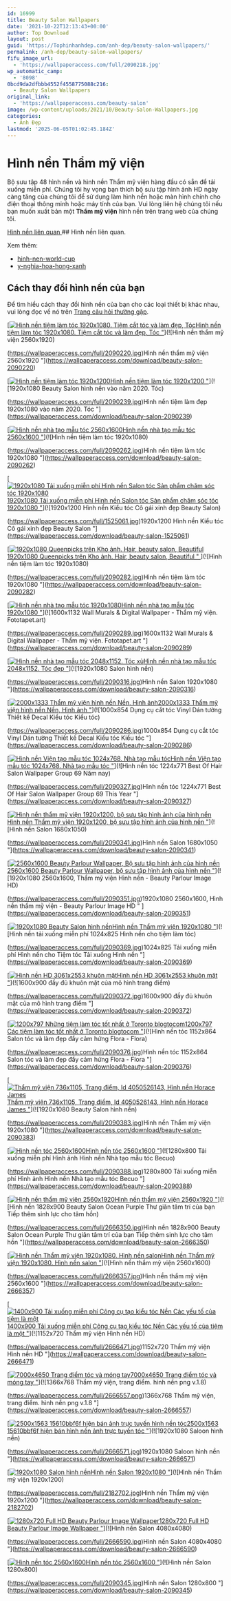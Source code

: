 ```yaml
---
id: 16999
title: Beauty Salon Wallpapers
date: '2021-10-22T12:13:43+00:00'
author: Top Download
layout: post
guid: 'https://Tophinhanhdep.com/anh-dep/beauty-salon-wallpapers/'
permalink: /anh-dep/beauty-salon-wallpapers/
fifu_image_url:
  - 'https://wallpaperaccess.com/full/2090218.jpg'
wp_automatic_camp:
  - '8098'
0bcd9da2dfbbb4552f4558775088c216:
  - Beauty Salon Wallpapers
original_link:
  - 'https://wallpaperaccess.com/beauty-salon'
image: /wp-content/uploads/2021/10/Beauty-Salon-Wallpapers.jpg
categories:
  - Ảnh Đẹp
lastmod: '2025-06-05T01:02:45.184Z'
---
```

# Hình nền Thẩm mỹ viện

Bộ sưu tập 48 hình nền và hình nền Thẩm mỹ viện hàng đầu có sẵn để tải xuống miễn phí. Chúng tôi hy vọng bạn thích bộ sưu tập hình ảnh HD ngày càng tăng của chúng tôi để sử dụng làm hình nền hoặc màn hình chính cho điện thoại thông minh hoặc máy tính của bạn. Vui lòng liên hệ chúng tôi nếu bạn muốn xuất bản một **Thẩm mỹ viện** hình nền trên trang web của chúng tôi.

[Hình nền liên quan ](#related) ## Hình nền liên quan.

   
 Xem thêm:

   
- [hinh-nen-world-cup](https://tophinhanhdep.com/hinh-nen-dep/hinh-nen-world-cup/)
- [y-nghia-hoa-hong-xanh](https://tophinhanhdep.com/hoa-hong/y-nghia-hoa-hong-xanh/)

## Cách thay đổi hình nền của bạn

Để tìm hiểu cách thay đổi hình nền của bạn cho các loại thiết bị khác nhau, vui lòng đọc về nó trên [Trang câu hỏi thường gặp](https://tophinhanhdep.com/faq/).

  
[[![Hình nền tiệm làm tóc 1920x1080.  Tiệm cắt tóc và làm đẹp, Tóc](https://wallpaperaccess.com/full/2090218.jpg)Hình nền tiệm làm tóc 1920x1080. Tiệm cắt tóc và làm đẹp, Tóc "](https://wallpaperaccess.com/download/beauty-salon-2090218)](![Hình nền thẩm mỹ viện 2560x1920)

(https://wallpaperaccess.com/full/2090220.jpg)Hình nền thẩm mỹ viện 2560x1920 "](https://wallpaperaccess.com/download/beauty-salon-2090220)

[[![Hình nền tiệm làm tóc 1920x1200](https://wallpaperaccess.com/full/2090227.jpg)Hình nền tiệm làm tóc 1920x1200 "](https://wallpaperaccess.com/download/beauty-salon-2090227)](![1920x1080 Beauty Salon hình nền vào năm 2020. Tóc)

(https://wallpaperaccess.com/full/2090239.jpg)Hình nền tiệm làm đẹp 1920x1080 vào năm 2020. Tóc "](https://wallpaperaccess.com/download/beauty-salon-2090239)

[[![Hình nền nhà tạo mẫu tóc 2560x1600](https://wallpaperaccess.com/full/2090240.jpg)Hình nền nhà tạo mẫu tóc 2560x1600 "](https://wallpaperaccess.com/download/beauty-salon-2090240)](![Hình nền tiệm làm tóc 1920x1080)

(https://wallpaperaccess.com/full/2090262.jpg)Hình nền tiệm làm tóc 1920x1080 "](https://wallpaperaccess.com/download/beauty-salon-2090262)

[[![1920x1080 Tải xuống miễn phí Hình nền Salon tóc Sản phẩm chăm sóc tóc 1920x1080](https://wallpaperaccess.com/full/2090272.jpg)1920x1080 Tải xuống miễn phí Hình nền Salon tóc Sản phẩm chăm sóc tóc 1920x1080 "](https://wallpaperaccess.com/download/beauty-salon-2090272)](![1920x1200 Hình nền Kiểu tóc Cô gái xinh đẹp Beauty Salon)

(https://wallpaperaccess.com/full/1525061.jpg)1920x1200 Hình nền Kiểu tóc Cô gái xinh đẹp Beauty Salon "](https://wallpaperaccess.com/download/beauty-salon-1525061)

[[![1920x1080 Queenpicks trên Kho ảnh.  Hair, beauty salon, Beautiful](https://wallpaperaccess.com/full/2090280.jpg)1920x1080 Queenpicks trên Kho ảnh. Hair, beauty salon, Beautiful " ](https://wallpaperaccess.com/download/beauty-salon-2090280)](![Hình nền tiệm làm tóc 1920x1080)

(https://wallpaperaccess.com/full/2090282.jpg)Hình nền tiệm làm tóc 1920x1080 "](https://wallpaperaccess.com/download/beauty-salon-2090282)

[[![Hình nền nhà tạo mẫu tóc 1920x1080](https://wallpaperaccess.com/full/1937019.jpg)Hình nền nhà tạo mẫu tóc 1920x1080 "](https://wallpaperaccess.com/download/beauty-salon-1937019)](![1600x1132 Wall Murals & Digital Wallpaper - Thẩm mỹ viện.  Fototapet.art)

(https://wallpaperaccess.com/full/2090289.jpg)1600x1132 Wall Murals &amp; Digital Wallpaper - Thẩm mỹ viện. Fototapet.art "](https://wallpaperaccess.com/download/beauty-salon-2090289)

[[![Hình nền nhà tạo mẫu tóc 2048x1152.  Tóc xù](https://wallpaperaccess.com/full/1937392.jpg)Hình nền nhà tạo mẫu tóc 2048x1152. Tóc đẹp "](https://wallpaperaccess.com/download/beauty-salon-1937392)](![1920x1080 Salon hình nền)

(https://wallpaperaccess.com/full/2090316.jpg)Hình nền Salon 1920x1080 "](https://wallpaperaccess.com/download/beauty-salon-2090316)

[[![2000x1333 Thẩm mỹ viện hình nền Nền, Hình ảnh](https://wallpaperaccess.com/full/2090318.jpg)2000x1333 Thẩm mỹ viện hình nền Nền, Hình ảnh "](https://wallpaperaccess.com/download/beauty-salon-2090318)](![1000x854 Dụng cụ cắt tóc Vinyl Dán tường Thiết kế Decal Kiểu tóc Kiểu tóc)

(https://wallpaperaccess.com/full/2090286.jpg)1000x854 Dụng cụ cắt tóc Vinyl Dán tường Thiết kế Decal Kiểu tóc Kiểu tóc "](https://wallpaperaccess.com/download/beauty-salon-2090286)

[[![Hình nền Viện tạo mẫu tóc 1024x768.  Nhà tạo mẫu tóc](https://wallpaperaccess.com/full/2090324.jpg)Hình nền Viện tạo mẫu tóc 1024x768. Nhà tạo mẫu tóc "](https://wallpaperaccess.com/download/beauty-salon-2090324)](![Hình nền tóc 1224x771 Best Of Hair Salon Wallpaper Group 69 Năm nay)

(https://wallpaperaccess.com/full/2090327.jpg)Hình nền tóc 1224x771 Best Of Hair Salon Wallpaper Group 69 This Year "](https://wallpaperaccess.com/download/beauty-salon-2090327)

[[![Hình nền thẩm mỹ viện 1920x1200, bộ sưu tập hình ảnh của hình nền](https://wallpaperaccess.com/full/2090335.jpg)Hình nền Thẩm mỹ viện 1920x1200, bộ sưu tập hình ảnh của hình nền "](https://wallpaperaccess.com/download/beauty-salon-2090335)](![Hình nền Salon 1680x1050)

(https://wallpaperaccess.com/full/2090341.jpg)Hình nền Salon 1680x1050 "](https://wallpaperaccess.com/download/beauty-salon-2090341)

[[![2560x1600 Beauty Parlour Wallpaper, Bộ sưu tập hình ảnh của hình nền](https://wallpaperaccess.com/full/2090349.jpg)2560x1600 Beauty Parlour Wallpaper, bộ sưu tập hình ảnh của hình nền "](https://wallpaperaccess.com/download/beauty-salon-2090349)](![1920x1080 2560x1600, Thẩm mỹ viện Hình nền - Beauty Parlour Image HD)

(https://wallpaperaccess.com/full/2090351.jpg)1920x1080 2560x1600, Hình nền thẩm mỹ viện - Beauty Parlour Image HD " ](https://wallpaperaccess.com/download/beauty-salon-2090351)

[[![1920x1080 Beauty Salon hình nền](https://wallpaperaccess.com/full/2090355.jpg)Hình nền Thẩm mỹ viện 1920x1080 "](https://wallpaperaccess.com/download/beauty-salon-2090355)](![Hình nền tải xuống miễn phí 1024x825 Hình nền cho tiệm làm tóc)

(https://wallpaperaccess.com/full/2090369.jpg)1024x825 Tải xuống miễn phí Hình nền cho Tiệm tóc Tải xuống Hình nền "](https://wallpaperaccess.com/download/beauty-salon-2090369)

[[![Hình nền HD 3061x2553 khuôn mặt](https://wallpaperaccess.com/full/1191088.jpg)Hình nền HD 3061x2553 khuôn mặt "](https://wallpaperaccess.com/download/beauty-salon-1191088)](![1600x900 đầy đủ khuôn mặt của mô hình trang điểm)

(https://wallpaperaccess.com/full/2090372.jpg)1600x900 đầy đủ khuôn mặt của mô hình trang điểm "](https://wallpaperaccess.com/download/beauty-salon-2090372)

[[![1200x797 Những tiệm làm tóc tốt nhất ở Toronto blogtocom](https://wallpaperaccess.com/full/2090375.jpg)1200x797 Các tiệm làm tóc tốt nhất ở Toronto blogtocom "](https://wallpaperaccess.com/download/beauty-salon-2090375)](![Hình nền tóc 1152x864 Salon tóc và làm đẹp đầy cảm hứng Flora - Flora)

(https://wallpaperaccess.com/full/2090376.jpg)Hình nền tóc 1152x864 Salon tóc và làm đẹp đầy cảm hứng Flora - Flora "](https://wallpaperaccess.com/download/beauty-salon-2090376)

[[![Thẩm mỹ viện 736x1105, Trang điểm, Id 4050526143, Hình nền Horace James](https://wallpaperaccess.com/full/2090379.jpg)Thẩm mỹ viện 736x1105, Trang điểm, Id 4050526143, Hình nền Horace James "](https://wallpaperaccess.com/download/beauty-salon-2090379)](![1920x1080 Beauty Salon hình nền)

(https://wallpaperaccess.com/full/2090383.jpg)Hình nền Thẩm mỹ viện 1920x1080 "](https://wallpaperaccess.com/download/beauty-salon-2090383)

[[![Hình nền tóc 2560x1600](https://wallpaperaccess.com/full/2090387.jpg)Hình nền tóc 2560x1600 "](https://wallpaperaccess.com/download/beauty-salon-2090387)](![1280x800 Tải xuống miễn phí Hình ảnh Hình nền Nhà tạo mẫu tóc Becuo)

(https://wallpaperaccess.com/full/2090388.jpg)1280x800 Tải xuống miễn phí Hình ảnh Hình nền Nhà tạo mẫu tóc Becuo "](https://wallpaperaccess.com/download/beauty-salon-2090388)

[[![Hình nền thẩm mỹ viện 2560x1920](https://wallpaperaccess.com/full/2302965.jpg)Hình nền thẩm mỹ viện 2560x1920 "](https://wallpaperaccess.com/download/beauty-salon-2302965)](![Hình nền 1828x900 Beauty Salon Ocean Purple Thư giãn tâm trí của bạn Tiếp thêm sinh lực cho tâm hồn)

(https://wallpaperaccess.com/full/2666350.jpg)Hình nền 1828x900 Beauty Salon Ocean Purple Thư giãn tâm trí của bạn Tiếp thêm sinh lực cho tâm hồn "](https://wallpaperaccess.com/download/beauty-salon-2666350)

[[![Hình nền Thẩm mỹ viện 1920x1080.  Hình nền salon](https://wallpaperaccess.com/full/2666355.jpg)Hình nền Thẩm mỹ viện 1920x1080. Hình nền salon "](https://wallpaperaccess.com/download/beauty-salon-2666355)](![Hình nền thẩm mỹ viện 2560x1600)

(https://wallpaperaccess.com/full/2666357.jpg)Hình nền thẩm mỹ viện 2560x1600 "](https://wallpaperaccess.com/download/beauty-salon-2666357)

[[![1400x900 Tải xuống miễn phí Công cụ tạo kiểu tóc Nền Các yếu tố của tiệm là một](https://wallpaperaccess.com/full/2666366.jpg)1400x900 Tải xuống miễn phí Công cụ tạo kiểu tóc Nền Các yếu tố của tiệm là một "](https://wallpaperaccess.com/download/beauty-salon-2666366)](![1152x720 Thẩm mỹ viện Hình nền HD)

(https://wallpaperaccess.com/full/2666471.jpg)1152x720 Thẩm mỹ viện Hình nền HD "](https://wallpaperaccess.com/download/beauty-salon-2666471)

[[![7000x4650 Trang điểm tóc và móng tay](https://wallpaperaccess.com/full/2666551.jpg)7000x4650 Trang điểm tóc và móng tay "](https://wallpaperaccess.com/download/beauty-salon-2666551)](![1366x768 Thẩm mỹ viện, trang điểm.  hình nền png v.1.8)

(https://wallpaperaccess.com/full/2666557.png)1366x768 Thẩm mỹ viện, trang điểm. hình nền png v.1.8 "](https://wallpaperaccess.com/download/beauty-salon-2666557)

[[![2500x1563 15610bbf6f hiện bán ảnh trực tuyến hình nền tóc](https://wallpaperaccess.com/full/2666566.jpg)2500x1563 15610bbf6f hiện bán hình nền ảnh trực tuyến tóc "](https://wallpaperaccess.com/download/beauty-salon-2666566)](![1920x1080 Saloon hình nền)

(https://wallpaperaccess.com/full/2666571.jpg)1920x1080 Saloon hình nền "](https://wallpaperaccess.com/download/beauty-salon-2666571)

[[![1920x1080 Salon hình nền](https://wallpaperaccess.com/full/2666573.jpg)Hình nền Salon 1920x1080 "](https://wallpaperaccess.com/download/beauty-salon-2666573)](![Hình nền Thẩm mỹ viện 1920x1200)

(https://wallpaperaccess.com/full/2182702.jpg)Hình nền Thẩm mỹ viện 1920x1200 "](https://wallpaperaccess.com/download/beauty-salon-2182702)

[[![1280x720 Full HD Beauty Parlour Image Wallpaper](https://wallpaperaccess.com/full/2666583.jpg)1280x720 Full HD Beauty Parlour Image Wallpaper "](https://wallpaperaccess.com/download/beauty-salon-2666583)](![Hình nền Salon 4080x4080)

(https://wallpaperaccess.com/full/2666590.jpg)Hình nền Salon 4080x4080 "](https://wallpaperaccess.com/download/beauty-salon-2666590)

[[![Hình nền tóc 2560x1600](https://wallpaperaccess.com/full/2090387.jpg)Hình nền tóc 2560x1600 "](https://wallpaperaccess.com/download/beauty-salon-2090387)](![Hình nền Salon 1280x800)

(https://wallpaperaccess.com/full/2090345.jpg)Hình nền Salon 1280x800 "](https://wallpaperaccess.com/download/beauty-salon-2090345)
